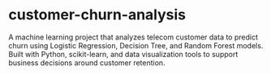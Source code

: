 # customer-churn-analysis
A machine learning project that analyzes telecom customer data to predict churn using Logistic Regression, Decision Tree, and Random Forest models. Built with Python, scikit-learn, and data visualization tools to support business decisions around customer retention.
